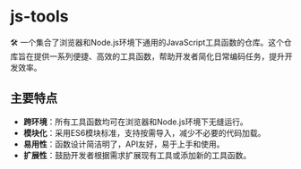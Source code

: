 # js-tools
🛠️ 一个集合了浏览器和Node.js环境下通用的JavaScript工具函数的仓库。这个仓库旨在提供一系列便捷、高效的工具函数，帮助开发者简化日常编码任务，提升开发效率。

## 主要特点  
  
- **跨环境**：所有工具函数均可在浏览器和Node.js环境下无缝运行。  
- **模块化**：采用ES6模块标准，支持按需导入，减少不必要的代码加载。  
- **易用性**：函数设计简洁明了，API友好，易于上手和使用。  
- **扩展性**：鼓励开发者根据需求扩展现有工具或添加新的工具函数。  

